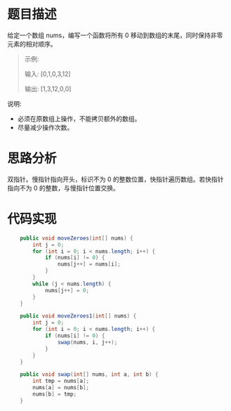 # 题目描述
给定一个数组 nums，编写一个函数将所有 0 移动到数组的末尾，同时保持非零元素的相对顺序。

> 示例:
> 
> 输入: [0,1,0,3,12]
> 
> 输出: [1,3,12,0,0]
> 

说明:

- 必须在原数组上操作，不能拷贝额外的数组。
- 尽量减少操作次数。

# 思路分析

双指针。慢指针指向开头，标识不为 0 的整数位置，快指针遍历数组。若快指针指向不为 0 的整数，与慢指针位置交换。


# 代码实现
```java
    public void moveZeroes(int[] nums) {
        int j = 0;
        for (int i = 0; i < nums.length; i++) {
            if (nums[i] != 0) {
                nums[j++] = nums[i];
            }
        }
        while (j < nums.length) {
            nums[j++] = 0;
        }
    }

    public void moveZeroes1(int[] nums) {
        int j = 0;
        for (int i = 0; i < nums.length; i++) {
            if (nums[i] != 0) {
                swap(nums, i, j++);
            }
        }
    }

    public void swap(int[] nums, int a, int b) {
        int tmp = nums[a];
        nums[a] = nums[b];
        nums[b] = tmp;
    }
```
